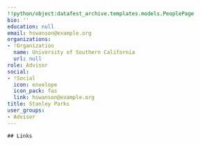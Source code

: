 ```yaml
---
!!python/object:datafest_archive.templates.models.PeoplePage
bio: ''
education: null
email: hswanson@example.org
organizations:
- !Organization
  name: University of Southern California
  url: null
role: Advisor
social:
- !Social
  icon: envelope
  icon_pack: fas
  link: hswanson@example.org
title: Stanley Parks
user_groups:
- Advisor
---
```


    ## Links
    
